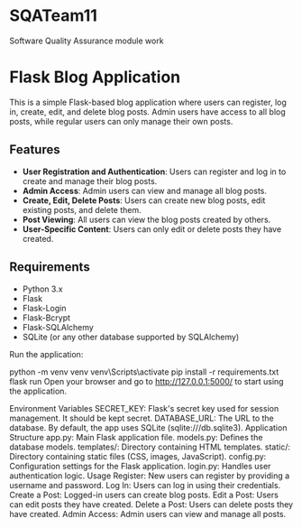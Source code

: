 # SQATeam11
Software Quality Assurance module work

# Flask Blog Application

This is a simple Flask-based blog application where users can register, log in, create, edit, and delete blog posts. Admin users have access to all blog posts, while regular users can only manage their own posts.

## Features

- **User Registration and Authentication**: Users can register and log in to create and manage their blog posts.
- **Admin Access**: Admin users can view and manage all blog posts.
- **Create, Edit, Delete Posts**: Users can create new blog posts, edit existing posts, and delete them.
- **Post Viewing**: All users can view the blog posts created by others.
- **User-Specific Content**: Users can only edit or delete posts they have created.

## Requirements

- Python 3.x
- Flask
- Flask-Login
- Flask-Bcrypt
- Flask-SQLAlchemy
- SQLite (or any other database supported by SQLAlchemy)

Run the application:

python -m venv venv 
venv\Scripts\activate
pip install -r requirements.txt
flask run
Open your browser and go to http://127.0.0.1:5000/ to start using the application.


Environment Variables
SECRET_KEY: Flask's secret key used for session management. It should be kept secret.
DATABASE_URL: The URL to the database. By default, the app uses SQLite (sqlite:///db.sqlite3).
Application Structure
app.py: Main Flask application file.
models.py: Defines the database models.
templates/: Directory containing HTML templates.
static/: Directory containing static files (CSS, images, JavaScript).
config.py: Configuration settings for the Flask application.
login.py: Handles user authentication logic.
Usage
Register: New users can register by providing a username and password.
Log In: Users can log in using their credentials.
Create a Post: Logged-in users can create blog posts.
Edit a Post: Users can edit posts they have created.
Delete a Post: Users can delete posts they have created.
Admin Access: Admin users can view and manage all posts.
